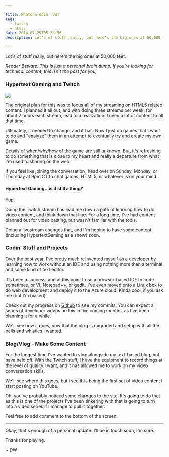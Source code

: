 ```yaml
---

title: Whatcha doin' DW?
tags:
  - twitch
  - html5
date: 2014-07-29T05:38:56
description: Lot's of stuff really, but here's the big ones at 50,000 feet.

---
```


[1]: glitchicon_purple-128x128.png

Lot's of stuff really, but here's the big ones at 50,000 feet.

_Reader Beware: This is just a personal brain dump. If you're looking for technical content, this isn't the post for you,_

### Hypertext Gaming and Twitch

![][1]

The [original plan](http://http://www.davidwesst.com/hypertext-gaming-starting-june-29/) for this was to focus all of my streaming on HTML5 related content. I planned it all out, and with doing three streams per week, for about 2 hours each stream, lead to a realization: I need a lot of content to fill that time.

Ultimately, it needed to change, and it has. Now I just do games that I want to do and "analyze" them in an attempt to eventually try and create my own game. 

Details of when/why/how of the game are still unknown. But, it's refreshing to do something that is close to my heart and really a departure from what I'm used to sharing on the web.

If you feel like joining the conversation, head over on Sunday, Monday, or Thursday at 9pm CT to chat games, HTML5, or whatever is on your mind.

#### Hypertext Gaming...is it still a thing?

Yup.

Doing the Twitch stream has lead me down a path of learning how to do video content, and think down that line. For a long time, I've had content planned out for video casting, but wasn't familiar with the tools.

Doing a livestream changes that, and I'm hoping to have some content (including HypertextGaming as a show) soon.

### Codin' Stuff and Projects

Over the past year, I've pretty much reinvented myself as a developer by learning how to work without an IDE and using nothing more than a terminal and some kind of text editor.

It's been a success, and at this point I use a browser-based IDE to code sometimes, or VI, Notepad++, or gedit. I've even moved onto a Linux box to do web development and deploy it to the Azure cloud. Kinda cool, if you ask me (but I'm biased).

Check out my progress on [Github](http://github.com/davidwesst) to see my commits. You can expect a series of developer videos on this in the coming months, as I've been planning it for a while.

We'll see how it goes, now that the blog is upgraded and setup with all the bells and whistles I wanted. 

### Blog/Vlog - Make Some Content

For the longest time I've wanted to vlog alongside my text-based blog, but have held off. With the Twitch stuff, I have the equipment to record things at the level of quality I want, and it has allowed me to work on my video conversation skills.

We'll see where this goes, but I see this being the first set of video content I start posting on YouTube.

Oh, you've probably noticed some changes to the site. It's going to do that as this is one of the projects I've been tinkering with that is going to turn into a video series if I manage to pull it together.

Feel free to add comment to the bottom of the screen.

* * *

Okay, that's enough of a personal update. I'll be in touch soon, I'm sure.

Thanks for playing.

~ DW
